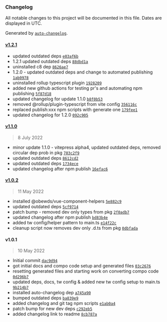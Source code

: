 ### Changelog

All notable changes to this project will be documented in this file. Dates are displayed in UTC.

Generated by [`auto-changelog`](https://github.com/CookPete/auto-changelog).

#### [v1.2.1](https://github.com/obewds/tw-text-palette-default/compare/v1.1.0...v1.2.1)

- updated outdated deps [`e03af6b`](https://github.com/obewds/tw-text-palette-default/commit/e03af6bfb6fc8ccceb599ea7b1677b84562a430f)
- 1.2.1 updated outdated deps [`88dbd1a`](https://github.com/obewds/tw-text-palette-default/commit/88dbd1af37658337612e58896cc39aa2951aa849)
- uninstalled c8 dep [`8626ae7`](https://github.com/obewds/tw-text-palette-default/commit/8626ae70c656cadb89579a7b4c21efe2a9ebb0f4)
- 1.2.0 - updated outdated deps and change to automated publishing [`1ab0978`](https://github.com/obewds/tw-text-palette-default/commit/1ab097896b54c0150e23eaefeb2955ffc707f233)
- uninstalled rollup typescript plugin [`1928209`](https://github.com/obewds/tw-text-palette-default/commit/19282099c28508e19b2b7c6a7e00583c7d4159c2)
- added new github actions for testing pr's and automating npm publishing [`5f87d18`](https://github.com/obewds/tw-text-palette-default/commit/5f87d187fb16882963295bf69060046d94858ba9)
- updated changelog for update 1.1.0 [`b8f0b53`](https://github.com/obewds/tw-text-palette-default/commit/b8f0b5393afbd891d3bc5f0b475babc71c3a5f00)
- removed @rollup/plugin-typescript from vite config [`356116c`](https://github.com/obewds/tw-text-palette-default/commit/356116c2db3fb392f6d99b7ead596d44ee633d8d)
- replaced publish:xxx npm scripts with generate one [`179fee1`](https://github.com/obewds/tw-text-palette-default/commit/179fee1ebf951254834f06419657339aa1001448)
- updated changelog for 1.2.0 [`092c905`](https://github.com/obewds/tw-text-palette-default/commit/092c90509344953391f487319a0c5ddfd6614702)

#### [v1.1.0](https://github.com/obewds/tw-text-palette-default/compare/v1.0.2...v1.1.0)

> 8 July 2022

- minor update 1.1.0 - vitepress alpha4, updated outdated deps, removed circular dep prob in pkg [`703c2f9`](https://github.com/obewds/tw-text-palette-default/commit/703c2f98e1311aeac9506700d35aa27fbcbebad9)
- updated outdated deps [`8612cd2`](https://github.com/obewds/tw-text-palette-default/commit/8612cd280cbf3ceb4cd43e52e2b6288436dd7442)
- updated outdated deps [`1734ece`](https://github.com/obewds/tw-text-palette-default/commit/1734ece577e98af34a37ba1644545043e327657f)
- updated changelog after npm publish [`16efac6`](https://github.com/obewds/tw-text-palette-default/commit/16efac68230c5c15d2673a6ee60bc7127ad51869)

#### [v1.0.2](https://github.com/obewds/tw-text-palette-default/compare/v1.0.1...v1.0.2)

> 11 May 2022

- installed @obewds/vue-component-helpers [`5e882c9`](https://github.com/obewds/tw-text-palette-default/commit/5e882c9000ba1e9bc2ec6c4a3d55e05d3e4fa269)
- updated outdated deps [`5cf9714`](https://github.com/obewds/tw-text-palette-default/commit/5cf971426a80f1de2154a68a64385f0fe29c9266)
- patch bump - removed dev only types from pkg [`2f0adb7`](https://github.com/obewds/tw-text-palette-default/commit/2f0adb788a1eee25decac456ddb1f80ef9446a2b)
- updated changelog after npm publish [`bd83b4e`](https://github.com/obewds/tw-text-palette-default/commit/bd83b4e713ac2e9bbd28bd5dc5b89a8e6c116837)
- added tw config/helper pattern to main.ts [`e14f22c`](https://github.com/obewds/tw-text-palette-default/commit/e14f22c3ea575948938187c3ab66861c4a81caad)
- cleanup script now removes dev only .d.ts from pkg [`0dbfada`](https://github.com/obewds/tw-text-palette-default/commit/0dbfadafb95362544eb78a054bef06156e2e255b)

#### v1.0.1

> 10 May 2022

- Initial commit [`dac9d94`](https://github.com/obewds/tw-text-palette-default/commit/dac9d948010f09fdb35267054676c4842518f3a6)
- got initial docs and compo code setup and generated files [`03c2676`](https://github.com/obewds/tw-text-palette-default/commit/03c2676282d4556cbe483bc421dda0c20514b34d)
- resetting generated files and starting work on converting compo code [`0d296b7`](https://github.com/obewds/tw-text-palette-default/commit/0d296b773dcc9584e972a7238bf3550686eb11f5)
- updated deps, docs, tw config & added new tw config setup to main.ts [`9b214b7`](https://github.com/obewds/tw-text-palette-default/commit/9b214b795544ebf7250ff07fa2752513c9c44d03)
- installed auto-changelog dep [`a745a90`](https://github.com/obewds/tw-text-palette-default/commit/a745a90f6b50bf0a51e7de38fcb955eb28796f4e)
- bumped outdated deps [`ba839e9`](https://github.com/obewds/tw-text-palette-default/commit/ba839e9687b51262be8cabe27d8f1dd0183f61d9)
- added changelog and git tag npm scripts [`e1ab0a4`](https://github.com/obewds/tw-text-palette-default/commit/e1ab0a4d230b58e7cf2a4807acf11aeb84e77c94)
- patch bump for new dev deps [`c292eb5`](https://github.com/obewds/tw-text-palette-default/commit/c292eb5cbadb5bc1143291bded727bfb896b3b6e)
- added changelog link to readme [`8cb787a`](https://github.com/obewds/tw-text-palette-default/commit/8cb787a834afd3ad3598927c7748b02e0f0e30c4)

